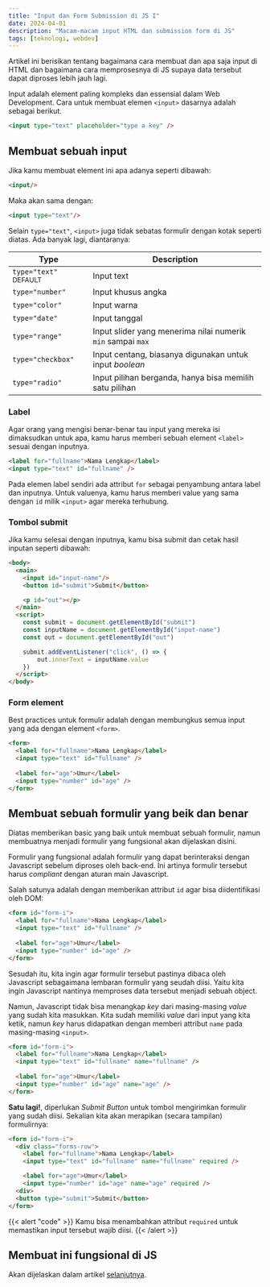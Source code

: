 ```yaml
---
title: "Input dan Form Submission di JS I"
date: 2024-04-01
description: "Macam-macam input HTML dan submission form di JS"
tags: [teknologi, webdev]
---
```


Artikel ini berisikan tentang bagaimana cara membuat dan apa saja input di HTML dan bagaimana cara memprosesnya di JS supaya data tersebut dapat diproses lebih jauh lagi.

Input adalah element paling kompleks dan essensial dalam Web Development. Cara untuk membuat elemen `<input>` dasarnya adalah sebagai berikut.

```html
<input type="text" placeholder="type a key" />
```

## Membuat sebuah input

Jika kamu membuat element ini apa adanya seperti dibawah:

```html
<input/>
```

Maka akan sama dengan:

```html
<input type="text"/>
```

Selain `type="text"`, `<input>` juga tidak sebatas formulir dengan kotak seperti diatas. Ada banyak lagi, diantaranya:

|Type|Description|
|-|-|
|`type="text"` <sup>DEFAULT</sup>|Input text|
|`type="number"`|Input khusus angka|
|`type="color"`|Input warna|
|`type="date"`|Input tanggal|
|`type="range"`|Input slider yang menerima nilai numerik `min` sampai `max`|
|`type="checkbox"`|Input centang, biasanya digunakan untuk input *boolean*|
|`type="radio"`|Input pilihan berganda, hanya bisa memilih satu pilihan|

### Label

Agar orang yang mengisi benar-benar tau input yang mereka isi dimaksudkan untuk apa, kamu harus memberi sebuah element `<label>` sesuai dengan inputnya.

```html
<label for="fullname">Nama Lengkap</label>
<input type="text" id="fullname" />
```

Pada elemen label sendiri ada attribut `for` sebagai penyambung antara label dan inputnya. Untuk valuenya, kamu harus memberi value yang sama dengan `id` milik `<input>` agar mereka terhubung.

### Tombol submit

Jika kamu selesai dengan inputnya, kamu bisa submit dan cetak hasil inputan seperti dibawah:

```html
<body>
  <main>
    <input id="input-name"/>
    <button id="submit">Submit</button>

    <p id="out"></p>
  </main>
  <script>
    const submit = document.getElementById("submit")
    const inputName = document.getElementById("input-name")
    const out = document.getElementById("out")

    submit.addEventListener("click", () => {
    	out.innerText = inputName.value
    })
  </script>
</body>
```

### Form element

Best practices untuk formulir adalah dengan membungkus semua input yang ada dengan element `<form>`.

```html
<form>
  <label for="fullname">Nama Lengkap</label>
  <input type="text" id="fullname" />
  
  <label for="age">Umur</label>
  <input type="number" id="age" />
</form>
```

## Membuat sebuah formulir yang beik dan benar

Diatas memberikan basic yang baik untuk membuat sebuah formulir, namun membuatnya menjadi formulir yang fungsional akan dijelaskan disini.

Formulir yang fungsional adalah formulir yang dapat berinteraksi dengan Javascript sebelum diproses oleh back-end. Ini artinya formulir tersebut harus *compliant* dengan aturan main Javascript. 

Salah satunya adalah dengan memberikan attribut `id` agar bisa diidentifikasi oleh DOM:

```html
<form id="form-i">
  <label for="fullname">Nama Lengkap</label>
  <input type="text" id="fullname" />
  
  <label for="age">Umur</label>
  <input type="number" id="age" />
</form>
```

Sesudah itu, kita ingin agar formulir tersebut pastinya dibaca oleh Javascript sebagaimana lembaran formulir yang seudah diisi. Yaitu kita ingin Javascript nantinya memproses data tersebut menjadi sebuah object.

Namun, Javascript tidak bisa menangkap *key* dari masing-masing *value* yang sudah kita masukkan. Kita sudah memiliki *value* dari input yang kita ketik, namun *key* harus didapatkan dengan memberi attribut `name` pada masing-masing `<input>`.

```html
<form id="form-i">
  <label for="fullname">Nama Lengkap</label>
  <input type="text" id="fullname" name="fullname" />
  
  <label for="age">Umur</label>
  <input type="number" id="age" name="age" />
</form>
```

**Satu lagi!**, diperlukan *Submit Button* untuk tombol mengirimkan formulir yang sudah diisi. Sekalian kita akan merapikan (secara tampilan) formulirnya:

```html
<form id="form-i">
  <div class="forms-row">
    <label for="fullname">Nama Lengkap</label>
    <input type="text" id="fullname" name="fullname" required />

    <label for="age">Umur</label>
    <input type="number" id="age" name="age" required />
  <div>
  <button type="submit">Submit</button>
</form>
```

{{< alert  "code" >}}
  Kamu bisa menambahkan attribut `required` untuk memastikan input tersebut wajib diisi.
{{< /alert >}}

## Membuat ini fungsional di JS

Akan dijelaskan dalam artikel [selanjutnya](../01-04-2024-input-dan-form-submission-js-ii/).